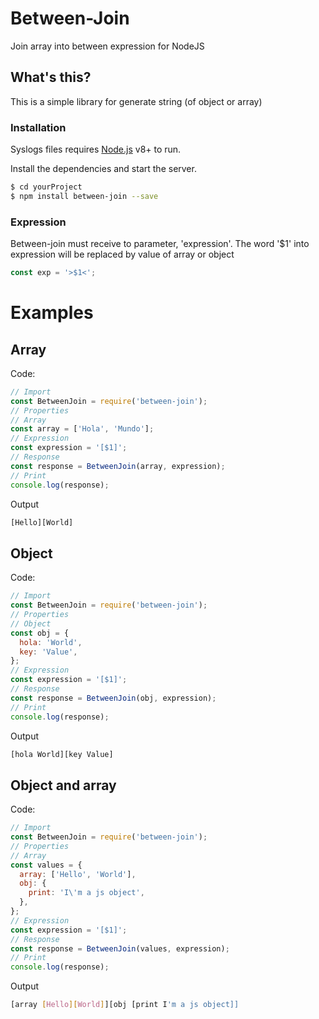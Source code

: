 # Between-Join

Join array into between expression for NodeJS

## What's this?

This is a simple library for generate string (of object or array)

### Installation

Syslogs files requires [Node.js](https://nodejs.org/) v8+ to run.

Install the dependencies and start the server.

```sh
$ cd yourProject
$ npm install between-join --save
```
### Expression
Between-join must receive to parameter, 'expression'. The word '$1' into expression will be replaced by value of array or object
```js
const exp = '>$1<';
```
# Examples
## Array
Code:
```js
// Import
const BetweenJoin = require('between-join');
// Properties
// Array
const array = ['Hola', 'Mundo'];
// Expression
const expression = '[$1]';
// Response
const response = BetweenJoin(array, expression);
// Print
console.log(response);
```
Output
```sh
[Hello][World]
```
## Object
Code:
```js
// Import
const BetweenJoin = require('between-join');
// Properties
// Object
const obj = {
  hola: 'World',
  key: 'Value',
};
// Expression
const expression = '[$1]';
// Response
const response = BetweenJoin(obj, expression);
// Print
console.log(response);
```
Output
```sh
[hola World][key Value]
```
## Object and array
Code:
```js
// Import
const BetweenJoin = require('between-join');
// Properties
// Array
const values = {
  array: ['Hello', 'World'],
  obj: {
    print: 'I\'m a js object',
  },
};
// Expression
const expression = '[$1]';
// Response
const response = BetweenJoin(values, expression);
// Print
console.log(response);
```
Output
```sh
[array [Hello][World]][obj [print I'm a js object]]
```